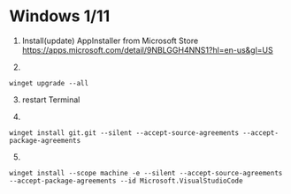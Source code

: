 # Windows 1/11

1. Install(update) AppInstaller from Microsoft Store https://apps.microsoft.com/detail/9NBLGGH4NNS1?hl=en-us&gl=US

2. 
```shell
winget upgrade --all
```

3. restart Terminal

4. 
```shell
winget install git.git --silent --accept-source-agreements --accept-package-agreements
```

5.
```shell
winget install --scope machine -e --silent --accept-source-agreements --accept-package-agreements --id Microsoft.VisualStudioCode
```
